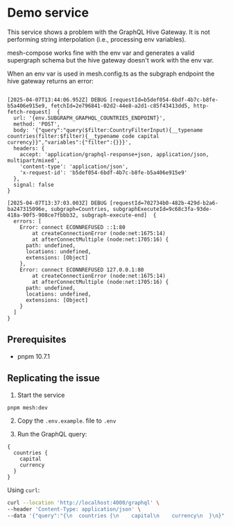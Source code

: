 # Demo service

This service shows a problem with the GraphQL Hive Gateway.
It is not performing string interpolation (i.e., processing env variables).

mesh-compose works fine with the env var and generates a valid supergraph schema but the hive gateway doesn't work with the env var.

When an env var is used in mesh.config.ts as the subgraph endpoint the hive gateway returns an error:

```

[2025-04-07T13:44:06.952Z] DEBUG [requestId=b5def054-6bdf-4b7c-b8fe-b5a406e915e9, fetchId=2e796841-02d2-44e8-a2d1-c85f43413dd5, http-fetch-request]  {
  url: '{env.SUBGRAPH_GRAPHQL_COUNTRIES_ENDPOINT}',
  method: 'POST',
  body: '{"query":"query($filter:CountryFilterInput){__typename countries(filter:$filter){__typename code capital currency}}","variables":{"filter":{}}}',
  headers: {
    accept: 'application/graphql-response+json, application/json, multipart/mixed',
    'content-type': 'application/json',
    'x-request-id': 'b5def054-6bdf-4b7c-b8fe-b5a406e915e9'
  },
  signal: false
}

[2025-04-07T13:37:03.003Z] DEBUG [requestId=702734b0-482b-429d-b2a6-ba247315096e, subgraph=Countries, subgraphExecuteId=9c68c3fa-93de-418a-90f5-908ce7fbbb32, subgraph-execute-end]  {
  errors: [
    Error: connect ECONNREFUSED ::1:80
        at createConnectionError (node:net:1675:14)
        at afterConnectMultiple (node:net:1705:16) {
      path: undefined,
      locations: undefined,
      extensions: [Object]
    },
    Error: connect ECONNREFUSED 127.0.0.1:80
        at createConnectionError (node:net:1675:14)
        at afterConnectMultiple (node:net:1705:16) {
      path: undefined,
      locations: undefined,
      extensions: [Object]
    }
  ]
}
```

## Prerequisites

- pnpm 10.7.1

## Replicating the issue

1. Start the service

```bash
pnpm mesh:dev
```

2. Copy the `.env.example`. file to `.env`

3. Run the GraphQL query:

```gql
{
  countries {
    capital
    currency
  }
}
```

Using `curl`:

```bash
curl --location 'http://localhost:4000/graphql' \
--header 'Content-Type: application/json' \
--data '{"query":"{\n  countries {\n    capital\n    currency\n  }\n}","variables":{}}'
```
